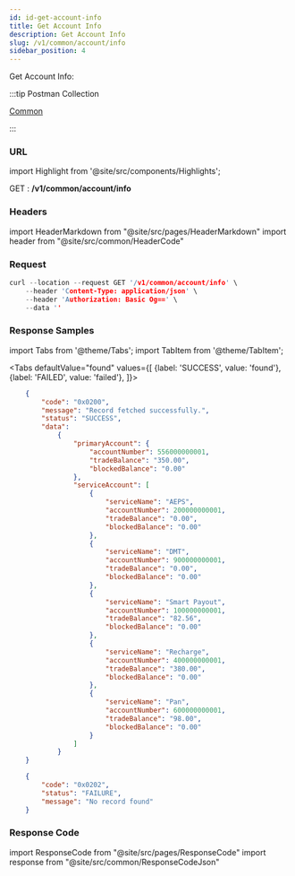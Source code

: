 ```yaml
---
id: id-get-account-info
title: Get Account Info
description: Get Account Info
slug: /v1/common/account/info
sidebar_position: 4
---
```


Get Account Info:

:::tip Postman Collection

<a href="https://www.google.com" target="_blank">Common</a>

:::

### URL

import Highlight from '@site/src/components/Highlights';

<Highlight className="get">GET</Highlight> : <strong>/v1/common/account/info</strong>

### Headers

import HeaderMarkdown from "@site/src/pages/HeaderMarkdown"
import header from "@site/src/common/HeaderCode"

<HeaderMarkdown data={header}/>

### Request

```c title="Example Request"
curl --location --request GET '/v1/common/account/info' \
    --header 'Content-Type: application/json' \
    --header 'Authorization: Basic Og==' \
    --data ''
```

### Response Samples

import Tabs from '@theme/Tabs';
import TabItem from '@theme/TabItem';

<Tabs
    defaultValue="found"
    values={[
        {label: 'SUCCESS', value: 'found'},
        {label: 'FAILED', value: 'failed'},
    ]}>

<TabItem value="found">

```json
    {
        "code": "0x0200",
        "message": "Record fetched successfully.",
        "status": "SUCCESS",
        "data": 
            {
                "primaryAccount": {
                    "accountNumber": 556000000001,
                    "tradeBalance": "350.00",
                    "blockedBalance": "0.00"
                },
                "serviceAccount": [
                    {
                        "serviceName": "AEPS",
                        "accountNumber": 200000000001,
                        "tradeBalance": "0.00",
                        "blockedBalance": "0.00"
                    },
                    {
                        "serviceName": "DMT",
                        "accountNumber": 900000000001,
                        "tradeBalance": "0.00",
                        "blockedBalance": "0.00"
                    },
                    {
                        "serviceName": "Smart Payout",
                        "accountNumber": 100000000001,
                        "tradeBalance": "82.56",
                        "blockedBalance": "0.00"
                    },
                    {
                        "serviceName": "Recharge",
                        "accountNumber": 400000000001,
                        "tradeBalance": "380.00",
                        "blockedBalance": "0.00"
                    },
                    {
                        "serviceName": "Pan",
                        "accountNumber": 600000000001,
                        "tradeBalance": "98.00",
                        "blockedBalance": "0.00"
                    }
                ]
            }
    }
```

</TabItem>

<TabItem value="failed">

```json
    {
        "code": "0x0202",
        "status": "FAILURE",
        "message": "No record found"
    }
```

</TabItem>
</Tabs>

### Response Code

import ResponseCode from "@site/src/pages/ResponseCode"
import response from "@site/src/common/ResponseCodeJson"

<ResponseCode data={response}/>
